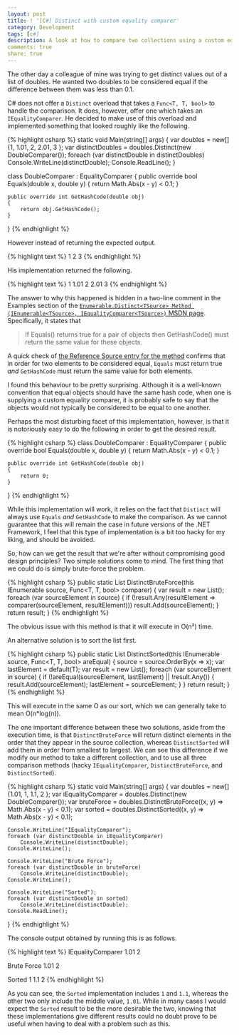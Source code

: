 ```yaml
---
layout: post
title: ! '[C#] Distinct with custom equality comparer'
category: Development
tags: [c#]
description: A look at how to compare two collections using a custom equality comparer. It's not as easy as it may seem!
comments: true
share: true
---
```


The other day a colleague of mine was trying to get distinct values out of a list of doubles. He wanted two doubles to be considered equal if the difference between them was less than 0.1.

C# does not offer a `Distinct` overload that takes a `Func<T, T, bool>` to handle the comparison. It does, however, offer one which takes an `IEqualityComparer`. He decided to make use of this overload and implemented something that looked roughly like the following.

{% highlight csharp %} 
static void Main(string[] args)
{
    var doubles = new[] {1, 1.01, 2, 2.01, 3 };
    var distinctDoubles = doubles.Distinct(new DoubleComparer());
    foreach (var distinctDouble in distinctDoubles)
        Console.WriteLine(distinctDouble);
    Console.ReadLine();
}

class DoubleComparer : EqualityComparer<double>
{
    public override bool Equals(double x, double y)
    {
        return Math.Abs(x - y) < 0.1;
    }

    public override int GetHashCode(double obj)
    {
        return obj.GetHashCode();
    }
}
{% endhighlight %}

However instead of returning the expected output.

{% highlight text %}
1
2
3
{% endhighlight %}

His implementation returned the following.

{% highlight text %}
1
1.01
2
2.01
3
{% endhighlight %}

The answer to why this happened is hidden in a two-line comment in the Examples section of the [`Enumerable.Distinct<TSource> Method (IEnumerable<TSource>, IEqualityComparer<TSource>)` MSDN page](http://msdn.microsoft.com/en-us/library/bb338049(v=vs.110).aspx). Specifically, it states that

> If Equals() returns true for a pair of objects then GetHashCode() must return the same value for these objects.

A quick check of [the Reference Source entry for the method](http://referencesource.microsoft.com/#System.Core/System/Linq/Enumerable.cs#1246b23904e29c42#references) confirms that in order for two elements to be considered equal, `Equals` must return true *and* `GetHashCode` must return the same value for both elements.

I found this behaviour to be pretty surprising. Although it is a well-known convention that equal objects should have the same hash code, when one is supplying a custom equality comparer, it is probably safe to say that the objects would not typically be considered to be equal to one another.

Perhaps the most disturbing facet of this implementation, however, is that it is notoriously easy to do the following in order to get the desired result.

{% highlight csharp %} 
class DoubleComparer : EqualityComparer<double>
{
    public override bool Equals(double x, double y)
    {
        return Math.Abs(x - y) < 0.1;
    }

    public override int GetHashCode(double obj)
    {
        return 0;
    }
}
{% endhighlight %}

While this implementation will work, it relies on the fact that `Distinct` will always use `Equals` *and* `GetHashCode` to make the comparison. As we cannot guarantee that this will remain the case in future versions of the .NET Framework, I feel that this type of implementation is a bit too hacky for my liking, and should be avoided.

So, how can we get the result that we're after without compromising good design principles? Two simple solutions come to mind. The first thing that we could do is simply brute-force the problem.

{% highlight csharp %}
public static List<T> DistinctBruteForce<T>(this IEnumerable<T> source, Func<T, T, bool> comparer)
{
    var result = new List<T>();
    foreach (var sourceElement in source)
    {
        if (!result.Any(resultElement => comparer(sourceElement, resultElement)))
            result.Add(sourceElement);
    }
    return result;
}
{% endhighlight %}

The obvious issue with this method is that it will execute in O(n²) time.

An alternative solution is to sort the list first.

{% highlight csharp %}
public static List<T> DistinctSorted<T>(this IEnumerable<T> source, Func<T, T, bool> areEqual)
{
    source = source.OrderBy(x => x);
    var lastElement = default(T);
    var result = new List<T>();
    foreach (var sourceElement in source)
    {
        if (!areEqual(sourceElement, lastElement) || !result.Any())
        {
            result.Add(sourceElement);
            lastElement = sourceElement;
        }
    }
    return result;
}
{% endhighlight %}

This will execute in the same O as our sort, which we can generally take to mean O(n*log(n)).

The one important difference between these two solutions, aside from the execution time, is that `DistinctBruteForce` will return distinct elements in the order that they appear in the source collection, whereas `DistinctSorted` will add them in order from smallest to largest. We can see this difference if we modify our method to take a different collection, and to use all three comparison methods (hacky `IEqualityComparer`, `DistinctBruteForce`, and `DistinctSorted`).

{% highlight csharp %}
static void Main(string[] args)
{
    var doubles = new[] {1.01, 1, 1.1, 2 };
    var iEqualityComparer = doubles.Distinct(new DoubleComparer());
    var bruteForce = doubles.DistinctBruteForce((x, y) => Math.Abs(x - y) < 0.1);
    var sorted = doubles.DistinctSorted((x, y) => Math.Abs(x - y) < 0.1);

    Console.WriteLine("IEqualityComparer");
    foreach (var distinctDouble in iEqualityComparer)
        Console.WriteLine(distinctDouble);
    Console.WriteLine();

    Console.WriteLine("Brute Force");
    foreach (var distinctDouble in bruteForce)
        Console.WriteLine(distinctDouble);
    Console.WriteLine();

    Console.WriteLine("Sorted");
    foreach (var distinctDouble in sorted)
        Console.WriteLine(distinctDouble);
    Console.ReadLine();
}
{% endhighlight %}

The console output obtained by running this is as follows.

{% highlight text %}
IEqualityComparer
1.01
2

Brute Force
1.01
2

Sorted
1
1.1
2
{% endhighlight %}

As you can see, the `Sorted` implementation includes `1` and `1.1`, whereas the other two only include the middle value, `1.01`. While in many cases I would expect the `Sorted` result to be the more desirable the two, knowing that these implementations give different results could no doubt prove to be useful when having to deal with a problem such as this.